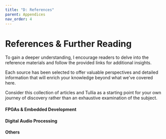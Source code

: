 ```yaml
---
title: "D: References"
parent: Appendices
nav_order: 4
---
```


# References & Further Reading

To gain a deeper understanding, I encourage readers to delve into the reference materials and follow the provided links for additional insights. 

Each source has been selected to offer valuable perspectives and detailed information that will enrich your knowledge beyond what we've covered here. 

Consider this collection of articles and Tullia as a starting point for your own journey of discovery rather than an exhaustive examination of the subject.

#### FPGAs & Embedded Development




#### Digital Audio Processing



#### Others



